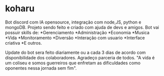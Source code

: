 # koharu
Bot discord com IA opensource, integração com node,JS, python e mongoDB.
Projeto sendo feito e criado com ajuda de devs e amigos.
Bot vai possuir skills de:
*Gerenciamento
*Administração
*Economia
*Musica
*Vida
*Monitoramento 
*Diversão
*Interação com usuario
*Interface criativa
*E outros.

Update do bot sera feito diariamente ou a cada 3 dias de acordo com disponibilidade dos colaboradores.
Agradeço parceria de todos.
"A vida é um coliseu e somos guerreiros que enfretam as dificuldades como oponentes nessa jornada sem fim".
